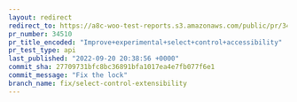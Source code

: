 ```yaml
---
layout: redirect
redirect_to: https://a8c-woo-test-reports.s3.amazonaws.com/public/pr/34510/api/index.html
pr_number: 34510
pr_title_encoded: "Improve+experimental+select+control+accessibility"
pr_test_type: api
last_published: "2022-09-20 20:38:56 +0000"
commit_sha: 27709731bfc8bc36891bfa1017ea4e7fb077f6e1
commit_message: "Fix the lock"
branch_name: fix/select-control-extensibility
---
```


